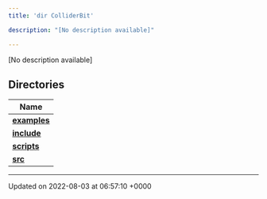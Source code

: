 ```yaml
---
title: 'dir ColliderBit'

description: "[No description available]"

---
```







[No description available]

## Directories

| Name           |
| -------------- |
| **[examples](/documentation/code/gambit_2/files/dir_5ec7ed99c429be57649080f5572cb885/#dir-examples)**  |
| **[include](/documentation/code/gambit_2/files/dir_86971f7a3e033a44fdd79643f3070191/#dir-include)**  |
| **[scripts](/documentation/code/gambit_2/files/dir_8d8d78fa40d3abc744d88b85d344fbd6/#dir-scripts)**  |
| **[src](/documentation/code/gambit_2/files/dir_ebc0d8ef92b132863f07a78e664e2ed5/#dir-src)**  |






-------------------------------

Updated on 2022-08-03 at 06:57:10 +0000
